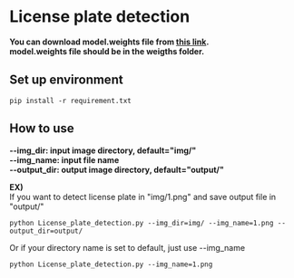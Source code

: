 # License plate detection

**You can download model.weights file from [this link](https://drive.google.com/file/d/1vXjIoRWY0aIpYfhj3TnPUGdmJoHnWaOc/).**  
**model.weights file should be in the weigths folder.**  


## Set up environment  
`pip install -r requirement.txt`  


## How to use
**--img_dir: input image directory, default="img/"  
--img_name: input file name  
--output_dir: output image directory, default="output/"**  
  
**EX)**   
If you want to detect license plate in "img/1.png" and save output file in "output/"   

`python License_plate_detection.py --img_dir=img/ --img_name=1.png --output_dir=output/`  

Or if your directory name is set to default, just use --img_name  

`python License_plate_detection.py --img_name=1.png`  



